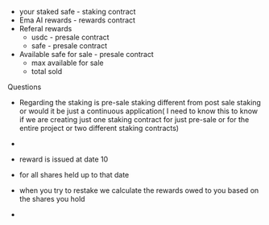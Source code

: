 
- your staked safe - staking contract
- Ema AI rewards - rewards contract
- Referal rewards
    - usdc - presale contract
    - safe - presale contract
- Available safe for sale - presale contract
    - max available for sale
    - total sold



Questions
- Regarding the staking is pre-sale staking different from post sale staking or would it be just a continuous application( I need to know this to know if we are creating just one staking contract for just pre-sale or for the entire project or two different staking contracts)
- 


- reward is issued at date 10
- for all shares held up to that date
- when you try to restake we calculate the rewards owed to you based on the shares you hold 
- 
